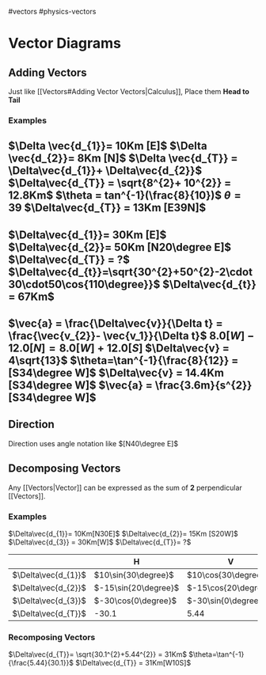 #vectors 
#physics-vectors
# Vector Diagrams
## Adding Vectors
Just like [[Vectors#Adding Vector Vectors|Calculus]], Place them **Head to Tail**
### Examples
$\Delta \vec{d_{1}}= 10Km [E]$ 
$\Delta \vec{d_{2}}= 8Km [N]$
$\Delta \vec{d_{T}} = \Delta\vec{d_{1}}+ \Delta\vec{d_{2}}$ 
$\Delta\vec{d_{T}} = \sqrt{8^{2}+ 10^{2}} = 12.8Km$
$\theta = tan^{-1}(\frac{8}{10})$
$\theta=39$
$\Delta\vec{d_{T}} = 13Km [E39N]$ 
---
$\Delta\vec{d_{1}}= 30Km [E]$
$\Delta\vec{d_{2}}= 50Km [N20\degree E]$
$\Delta\vec{d_{T}} = ?$
$\Delta\vec{d_{t}}=\sqrt{30^{2}+50^{2}-2\cdot30\cdot50\cos{110\degree}}$ 
$\Delta\vec{d_{t}} = 67Km$
---
$\vec{a} = \frac{\Delta\vec{v}}{\Delta t} = \frac{\vec{v_{2}}- \vec{v_1}}{\Delta t}$
$8.0[W]-12.0[N] = 8.0[W]+12.0[S]$
$\Delta\vec{v} = 4\sqrt{13}$
$\theta=\tan^{-1}{\frac{8}{12}} = [S34\degree W]$
$\Delta\vec{v} = 14.4Km [S34\degree W]$
$\vec{a} = \frac{3.6m}{s^{2}}[S34\degree W]$
---

## Direction
Direction uses angle notation
like $[N40\degree E]$ 
## Decomposing Vectors
Any [[Vectors|Vector]] can be expressed as the sum of **2** perpendicular [[Vectors]].
### Examples
$\Delta\vec{d_{1}}= 10Km[N30E]$
$\Delta\vec{d_{2}}= 15Km [S20W]$
$\Delta\vec{d_{3}} = 30Km[W]$
$\Delta\vec{d_{T}}= ?$

|                     | H                    | V                    |
| ------------------- | -------------------- | -------------------- |
| $\Delta\vec{d_{1}}$ | $10\sin{30\degree}$  | $10\cos{30\degree}$  |
| $\Delta\vec{d_{2}}$ | $-15\sin{20\degree}$ | $-15\cos{20\degree}$ |
| $\Delta\vec{d_{3}}$ | $-30\cos{0\degree}$  | $-30\sin{0\degree}$  |
| $\Delta\vec{d_{T}}$ | -30.1                | 5.44                 |
### Recomposing Vectors
$\Delta\vec{d_{T}}= \sqrt{30.1^{2}+5.44^{2}} = 31Km$
$\theta=\tan^{-1}{\frac{5.44}{30.1}}$
$\Delta\vec{d_{T}} = 31Km[W10S]$